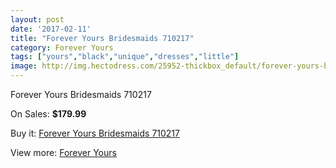 ```yaml
---
layout: post
date: '2017-02-11'
title: "Forever Yours Bridesmaids 710217"
category: Forever Yours
tags: ["yours","black","unique","dresses","little"]
image: http://img.hectodress.com/25952-thickbox_default/forever-yours-bridesmaids-710217.jpg
---
```

Forever Yours Bridesmaids 710217

On Sales: **$179.99**
<a href="https://www.hectodress.com/forever-yours/12103-forever-yours-bridesmaids-710217.html"><amp-img layout="responsive" width="600" height="600" src="//img.hectodress.com/25952-thickbox_default/forever-yours-bridesmaids-710217.jpg" alt="Forever Yours Bridesmaids 710217 0" /></a>

Buy it: [Forever Yours Bridesmaids 710217](https://www.hectodress.com/forever-yours/12103-forever-yours-bridesmaids-710217.html "Forever Yours Bridesmaids 710217")

View more: [Forever Yours](https://www.hectodress.com/189-forever-yours "Forever Yours")